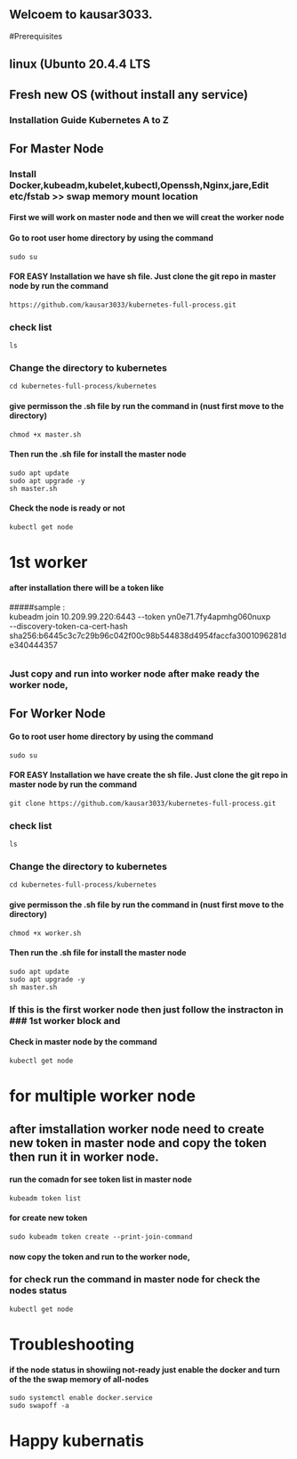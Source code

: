 ## Welcoem to kausar3033.

#Prerequisites
## linux (Ubunto 20.4.4 LTS
## Fresh new OS (without install any service)

### Installation Guide Kubernetes A to Z

## For Master Node
### Install Docker,kubeadm,kubelet,kubectl,Openssh,Nginx,jare,Edit etc/fstab >> swap memory mount location

#### First we will work on master node and then we will creat the worker node

#### Go to root user home directory  by using the command 
    sudo su 

#### FOR EASY Installation we have sh file. Just clone the git repo in master node by run the command

    https://github.com/kausar3033/kubernetes-full-process.git
    
### check list

    ls
    
### Change the directory to kubernetes
    
    cd kubernetes-full-process/kubernetes
    
#### give permisson the .sh file by run the command in (nust first move to the directory)

    chmod +x master.sh
    

#### Then run the .sh file for install the master node 
     
    sudo apt update
    sudo apt upgrade -y
    sh master.sh

#### Check the node is ready or not

    kubectl get node

# 1st worker 

#### after installation there will be a token like 

#####sample :  
kubeadm join 10.209.99.220:6443 --token yn0e71.7fy4apmhg060nuxp \
--discovery-token-ca-cert-hash sha256:b6445c3c7c29b96c042f00c98b544838d4954faccfa3001096281de340444357
######

### Just copy and run into worker node after make ready the worker node,

## For Worker Node 

#### Go to root user home directory  by using the command 
    sudo su 

#### FOR EASY Installation we have create the sh file. Just clone the git repo in master node by run the command

    git clone https://github.com/kausar3033/kubernetes-full-process.git
    
### check list

    ls
    
### Change the directory to kubernetes
    
    cd kubernetes-full-process/kubernetes
    
#### give permisson the .sh file by run the command in (nust first move to the directory)

    chmod +x worker.sh
    

#### Then run the .sh file for install the master node 
     
    sudo apt update
    sudo apt upgrade -y
    sh master.sh
    
### If this is the first worker node then just follow the instracton in  ### 1st worker block and

#### Check in master node by the command 

    kubectl get node
    
# for multiple worker node

## after imstallation worker node need to create new token in master node and copy the token then run it in worker node.

#### run the comadn for see token list in master node 

    kubeadm token list

#### for create new token 

    sudo kubeadm token create --print-join-command
 
#### now copy the token and run to the worker node, 

### for check run the command in master node for check the nodes status
    
    kubectl get node

# Troubleshooting

#### if the node status in showiing not-ready just enable the docker and turn of the the swap memory of all-nodes

    sudo systemctl enable docker.service
    sudo swapoff -a

# Happy kubernatis 
 
